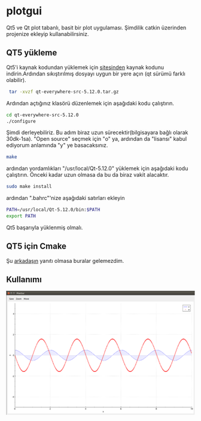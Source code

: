 # plotgui
Qt5 ve Qt plot tabanlı, basit bir plot uygulaması. Şimdilik catkin üzerinden projenize ekleyip kullanabilirsiniz.


## QT5 yükleme
Qt5'i kaynak kodundan yüklemek için [sitesinden](https://www.qt.io/download) kaynak kodunu indirin.Ardından sıkıştırılmış dosyayı uygun bir yere açın (qt sürümü farklı olabilir).
```bash
 tar -xvzf qt-everywhere-src-5.12.0.tar.gz
```
Ardından açtığınız klasörü düzenlemek için aşağıdaki kodu çalıştırın.
```bash
cd qt-everywhere-src-5.12.0
./configure
```
Şimdi derleyebiliriz. Bu adım biraz uzun sürecektir(bilgisayara bağlı olarak 30dk-1sa). "Open source" seçmek için "o" ya, ardından da "lisansı" kabul ediyorum anlamında "y" ye basacaksınız.
```bash
make
```
ardından yordamlıkları "/usr/local/Qt-5.12.0" yüklemek için aşağıdaki kodu çalıştırın. Önceki kadar uzun olmasa da bu da biraz vakit alacaktır.
```bash
sudo make install
```

ardından ".bahrc"'nize aşağıdaki satırları ekleyin

``` bash
PATH=/usr/local/Qt-5.12.0/bin:$PATH
export PATH
```

Qt5 başarıyla yüklenmiş olmalı. 
## QT5 için Cmake

Şu [arkadaşın](https://stackoverflow.com/questions/47471629/fail-to-use-q-object-macro-in-cmake-project`) yanıtı olmasa buralar gelemezdim.

## Kullanımı

![örnek](https://github.com/MEfeTiryaki/plotgui/blob/master/resource/plot_example.png)
